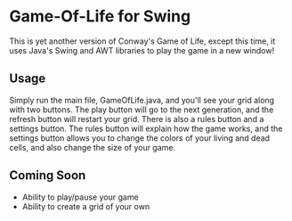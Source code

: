 # Game-Of-Life for Swing
This is yet another version of Conway's Game of Life, except this time, it uses Java's Swing and AWT libraries to play the game in a new window!

## Usage
Simply run the main file, GameOfLife.java, and you'll see your grid along with two buttons. The play button will go to the next generation, and the refresh button will restart your grid. There is also a rules button and a settings button. The rules button will explain how the game works, and the settings button allows you to change the colors of your living and dead cells, and also change the size of your game.

## Coming Soon
- Ability to play/pause your game
- Ability to create a grid of your own